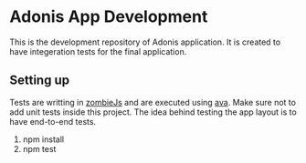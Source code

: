# Adonis App Development

This is the development repository of Adonis application. It is created to have integeration tests for the final application.

## Setting up

Tests are writting in [zombieJs](http://zombie.js.org) and are executed using [ava](https://github.com/sindresorhus/ava). Make sure not to add unit tests inside this project. The idea behind testing the app layout is to have end-to-end tests.

1. npm install
2. npm test

